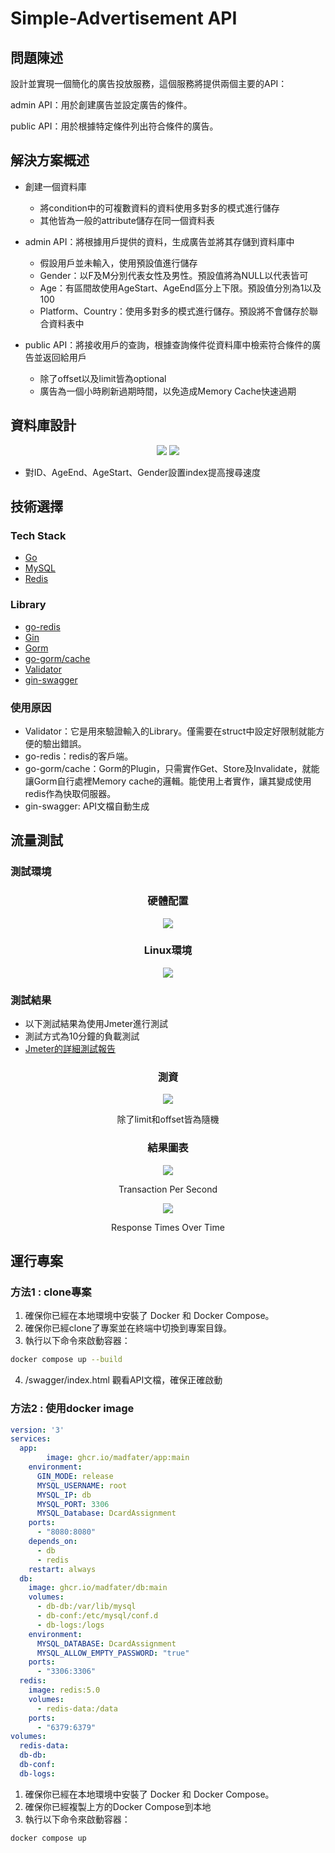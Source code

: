 # Simple-Advertisement API

## 問題陳述

設計並實現一個簡化的廣告投放服務，這個服務將提供兩個主要的API：

admin API：用於創建廣告並設定廣告的條件。

public API：用於根據特定條件列出符合條件的廣告。

## 解決方案概述

- 創建一個資料庫
	- 將condition中的可複數資料的資料使用多對多的模式進行儲存
	- 其他皆為一般的attribute儲存在同一個資料表

- admin API：將根據用戶提供的資料，生成廣告並將其存儲到資料庫中
	- 假設用戶並未輸入，使用預設值進行儲存
	- Gender：以F及M分別代表女性及男性。預設值將為NULL以代表皆可
	- Age：有區間故使用AgeStart、AgeEnd區分上下限。預設值分別為1以及100
	- Platform、Country：使用多對多的模式進行儲存。預設將不會儲存於聯合資料表中

- public API：將接收用戶的查詢，根據查詢條件從資料庫中檢索符合條件的廣告並返回給用戶
	- 除了offset以及limit皆為optional
	- 廣告為一個小時刷新過期時間，以免造成Memory Cache快速過期

## 資料庫設計

<div align=center>
	<img src="./img/schema.png">
	<img src="./img/ER_model.png">
</div> 
 
-	對ID、AgeEnd、AgeStart、Gender設置index提高搜尋速度

## 技術選擇

### Tech Stack
- [Go](https://go.dev)
- [MySQL](https://www.mysql.com/)
- [Redis](https://redis.io)

### Library
- [go-redis](https://github.com/redis/go-redis)
- [Gin](https://github.com/gin-gonic/gin)
- [Gorm](https://gorm.io/)
- [go-gorm/cache](https://github.com/go-gorm/caches)
- [Validator](https://github.com/go-playground/validator)
- [gin-swagger](https://github.com/swaggo/gin-swagger)

### 使用原因

- Validator：它是用來驗證輸入的Library。僅需要在struct中設定好限制就能方便的驗出錯誤。
- go-redis：redis的客戶端。
- go-gorm/cache：Gorm的Plugin，只需實作Get、Store及Invalidate，就能讓Gorm自行處裡Memory cache的邏輯。能使用上者實作，讓其變成使用redis作為快取伺服器。
- gin-swagger: API文檔自動生成

## 流量測試

### 測試環境

<div align=center>
	<h3>硬體配置</h3>
	<img src="./img/env.png">
	<h3>Linux環境</h3>
	<img src="./img/linux_env.png">
</div> 

### 測試結果

- 以下測試結果為使用Jmeter進行測試
- 測試方式為10分鐘的負載測試
- [Jmeter的詳細測試報告](./jmeter/)

<div align=center>
	<h3>測資</h3>
	<img src="./img/test.png">
	<p>除了limit和offset皆為隨機</p>
	<h3>結果圖表</h3>
	<img src="./img/TPS.png">
	<p>Transaction Per Second</p>
	<img src="./img/TRT.png">
	<p>Response Times Over Time</p>
</div> 

## 運行專案

### 方法1 : clone專案

1. 確保你已經在本地環境中安裝了 Docker 和 Docker Compose。
2. 確保你已經clone了專案並在終端中切換到專案目錄。
3. 執行以下命令來啟動容器：

```bash
docker compose up --build
```

4. /swagger/index.html 觀看API文檔，確保正確啟動

### 方法2 : 使用docker image

```yml
version: '3'
services:
  app:
		image: ghcr.io/madfater/app:main
    environment:
      GIN_MODE: release
      MYSQL_USERNAME: root
      MYSQL_IP: db
      MYSQL_PORT: 3306
      MYSQL_Database: DcardAssignment
    ports:
      - "8080:8080"
    depends_on:
      - db
      - redis
    restart: always
  db:
    image: ghcr.io/madfater/db:main
    volumes:
      - db-db:/var/lib/mysql
      - db-conf:/etc/mysql/conf.d
      - db-logs:/logs
    environment:
      MYSQL_DATABASE: DcardAssignment
      MYSQL_ALLOW_EMPTY_PASSWORD: "true"
    ports:
      - "3306:3306"
  redis:
    image: redis:5.0
    volumes:
      - redis-data:/data
    ports:
      - "6379:6379"
volumes:
  redis-data:
  db-db:
  db-conf:
  db-logs:
```
1. 確保你已經在本地環境中安裝了 Docker 和 Docker Compose。
2. 確保你已經複製上方的Docker Compose到本地
3. 執行以下命令來啟動容器：

```bash
docker compose up
```